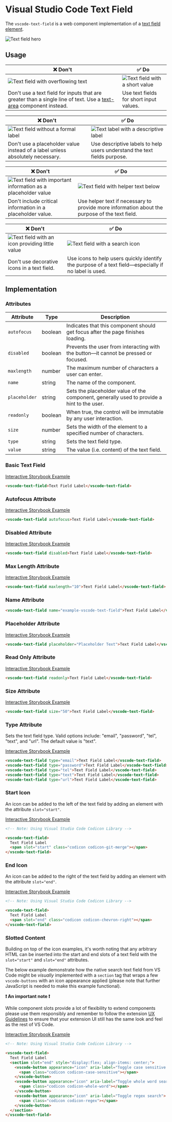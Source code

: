 # Visual Studio Code Text Field

The `vscode-text-field` is a web component implementation of a [text field element](https://developer.mozilla.org/en-US/docs/Web/HTML/Element/Input/text).

![Text field hero](/docs/assets/images/text-field-hero.png)

## Usage

| ❌ Don't                                                                                                                                    | ✅ Do                                                                     |
| ------------------------------------------------------------------------------------------------------------------------------------------- | ------------------------------------------------------------------------- |
| ![Text field with overflowing text](/docs/assets/images/text-field-dont-1.png)                                                              | ![Text field with a short value](/docs/assets/images/text-field-do-1.png) |
| Don't use a text field for inputs that are greater than a single line of text. Use a [text-area](../text-area/README.md) component instead. | Use text fields for short input values.                                   |

| ❌ Don't                                                                        | ✅ Do                                                                           |
| ------------------------------------------------------------------------------- | ------------------------------------------------------------------------------- |
| ![Text field without a formal label](/docs/assets/images/text-field-dont-2.png) | ![Text label with a descriptive label](/docs/assets/images/text-field-do-2.png) |
| Don't use a placeholder value instead of a label unless absolutely necessary.   | Use descriptive labels to help users understand the text fields purpose.        |

| ❌ Don't                                                                                                   | ✅ Do                                                                                         |
| ---------------------------------------------------------------------------------------------------------- | --------------------------------------------------------------------------------------------- |
| ![Text field with important information as a placeholder value](/docs/assets/images/text-field-dont-3.png) | ![Text field with helper text below](/docs/assets/images/text-field-do-3.png)                 |
| Don't include critical information in a placeholder value.                                                 | Use helper text if necessary to provide more information about the purpose of the text field. |

| ❌ Don't                                                                                     | ✅ Do                                                                                                      |
| -------------------------------------------------------------------------------------------- | ---------------------------------------------------------------------------------------------------------- |
| ![Text field with an icon providing little value](/docs/assets/images/text-field-dont-4.png) | ![Text field with a search icon](/docs/assets/images/text-field-do-4.png)                                  |
| Don't use decorative icons in a text field.                                                  | Use icons to help users quickly identify the purpose of a text field&mdash;especially if no label is used. |

## Implementation

### Attributes

| Attribute     | Type    | Description                                                                                |
| ------------- | ------- | ------------------------------------------------------------------------------------------ |
| `autofocus`   | boolean | Indicates that this component should get focus after the page finishes loading.            |
| `disabled`    | boolean | Prevents the user from interacting with the button––it cannot be pressed or focused.       |
| `maxlength`   | number  | The maximum number of characters a user can enter.                                         |
| `name`        | string  | The name of the component.                                                                 |
| `placeholder` | string  | Sets the placeholder value of the component, generally used to provide a hint to the user. |
| `readonly`    | boolean | When true, the control will be immutable by any user interaction.                          |
| `size`        | number  | Sets the width of the element to a specified number of characters.                         |
| `type`        | string  | Sets the text field type.                                                                  |
| `value`       | string  | The value (i.e. content) of the text field.                                                |

### Basic Text Field

[Interactive Storybook Example](https://microsoft.github.io/vscode-webview-ui-toolkit/?path=/story/library-text-field--default)

```html
<vscode-text-field>Text Field Label</vscode-text-field>
```

### Autofocus Attribute

[Interactive Storybook Example](https://microsoft.github.io/vscode-webview-ui-toolkit/?path=/story/library-text-field--with-autofocus)

```html
<vscode-text-field autofocus>Text Field Label</vscode-text-field>
```

### Disabled Attribute

[Interactive Storybook Example](https://microsoft.github.io/vscode-webview-ui-toolkit/?path=/story/library-text-field--with-disabled)

```html
<vscode-text-field disabled>Text Field Label</vscode-text-field>
```

### Max Length Attribute

[Interactive Storybook Example](https://microsoft.github.io/vscode-webview-ui-toolkit/?path=/story/library-text-field--with-max-length)

```html
<vscode-text-field maxlength="10">Text Field Label</vscode-text-field>
```

### Name Attribute

```html
<vscode-text-field name="example-vscode-text-field">Text Field Label</vscode-text-field>
```

### Placeholder Attribute

[Interactive Storybook Example](https://microsoft.github.io/vscode-webview-ui-toolkit/?path=/story/library-text-field--with-placeholder)

```html
<vscode-text-field placeholder="Placeholder Text">Text Field Label</vscode-text-field>
```

### Read Only Attribute

[Interactive Storybook Example](https://microsoft.github.io/vscode-webview-ui-toolkit/?path=/story/library-text-field--with-readonly)

```html
<vscode-text-field readonly>Text Field Label</vscode-text-field>
```

### Size Attribute

[Interactive Storybook Example](https://microsoft.github.io/vscode-webview-ui-toolkit/?path=/story/library-text-field--with-custom-size)

```html
<vscode-text-field size="50">Text Field Label</vscode-text-field>
```

### Type Attribute

Sets the text field type. Valid options include: "email", "password", "tel", "text", and "url". The default value is "text".

[Interactive Storybook Example](https://microsoft.github.io/vscode-webview-ui-toolkit/?path=/story/library-text-field--with-type)

```html
<vscode-text-field type="email">Text Field Label</vscode-text-field>
<vscode-text-field type="password">Text Field Label</vscode-text-field>
<vscode-text-field type="tel">Text Field Label</vscode-text-field>
<vscode-text-field type="text">Text Field Label</vscode-text-field>
<vscode-text-field type="url">Text Field Label</vscode-text-field>
```

### Start Icon

An icon can be added to the left of the text field by adding an element with the attribute `slot="start"`.

[Interactive Storybook Example](https://microsoft.github.io/vscode-webview-ui-toolkit/?path=/story/library-text-field--with-start-icon)

```html
<!-- Note: Using Visual Studio Code Codicon Library -->

<vscode-text-field>
  Text Field Label
  <span slot="start" class="codicon codicon-git-merge"></span>
</vscode-text-field>
```

### End Icon

An icon can be added to the right of the text field by adding an element with the attribute `slot="end"`.

[Interactive Storybook Example](https://microsoft.github.io/vscode-webview-ui-toolkit/?path=/story/library-text-field--with-end-icon)

```html
<!-- Note: Using Visual Studio Code Codicon Library -->

<vscode-text-field>
  Text Field Label
  <span slot="end" class="codicon codicon-chevron-right"></span>
</vscode-text-field>
```

### Slotted Content

Building on top of the icon examples, it's worth noting that any arbitrary HTML can be inserted into the start and end slots of a text field with the `slot="start"` and `slot="end"` attributes.

The below example demonstrate how the native search text field from VS Code might be _visually_ implemented with a `section` tag that wraps a few `vscode-buttons` with an icon appearance applied (please note that further JavaScript is needed to make this example functional).

**❗️ An important note ❗️**

While component slots provide a lot of flexibility to extend components please use them responsibly and remember to follow the extension [UX Guidelines](https://code.visualstudio.com/api/ux-guidelines/overview) to ensure that your extension UI still has the same look and feel as the rest of VS Code.

[Interactive Storybook Example](https://microsoft.github.io/vscode-webview-ui-toolkit/?path=/story/library-text-field--with-slotted-content)

```html
<!-- Note: Using Visual Studio Code Codicon Library -->

<vscode-text-field>
  Text Field Label
  <section slot="end" style="display:flex; align-items: center;">
    <vscode-button appearance="icon" aria-label="Toggle case sensitive search">
      <span class="codicon codicon-case-sensitive"></span>
    </vscode-button>
    <vscode-button appearance="icon" aria-label="Toggle whole word search">
      <span class="codicon codicon-whole-word"></span>
    </vscode-button>
    <vscode-button appearance="icon" aria-label="Toggle regex search">
      <span class="codicon codicon-regex"></span>
    </vscode-button>
  </section>
</vscode-text-field>
```
